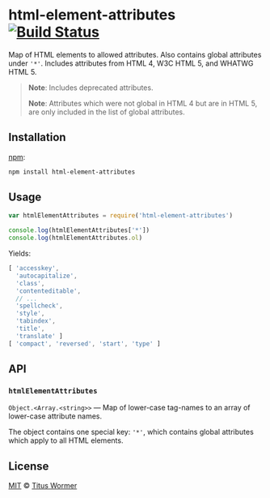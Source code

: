 # html-element-attributes [![Build Status][build-badge]][build-page]

Map of HTML elements to allowed attributes.  Also contains global
attributes under `'*'`.  Includes attributes from HTML 4, W3C HTML 5,
and WHATWG HTML 5.

> **Note**: Includes deprecated attributes.
>
> **Note**: Attributes which were not global in HTML 4 but are in
> HTML 5, are only included in the list of global attributes.

## Installation

[npm][]:

```bash
npm install html-element-attributes
```

## Usage

```javascript
var htmlElementAttributes = require('html-element-attributes')

console.log(htmlElementAttributes['*'])
console.log(htmlElementAttributes.ol)
```

Yields:

```js
[ 'accesskey',
  'autocapitalize',
  'class',
  'contenteditable',
  // ...
  'spellcheck',
  'style',
  'tabindex',
  'title',
  'translate' ]
[ 'compact', 'reversed', 'start', 'type' ]
```

## API

### `htmlElementAttributes`

`Object.<Array.<string>>` — Map of lower-case tag-names to an array of
lower-case attribute names.

The object contains one special key: `'*'`, which contains global
attributes which apply to all HTML elements.

## License

[MIT][license] © [Titus Wormer][author]

<!-- Definition -->

[build-badge]: https://img.shields.io/travis/wooorm/html-element-attributes.svg

[build-page]: https://travis-ci.org/wooorm/html-element-attributes

[npm]: https://docs.npmjs.com/cli/install

[license]: license

[author]: http://wooorm.com
